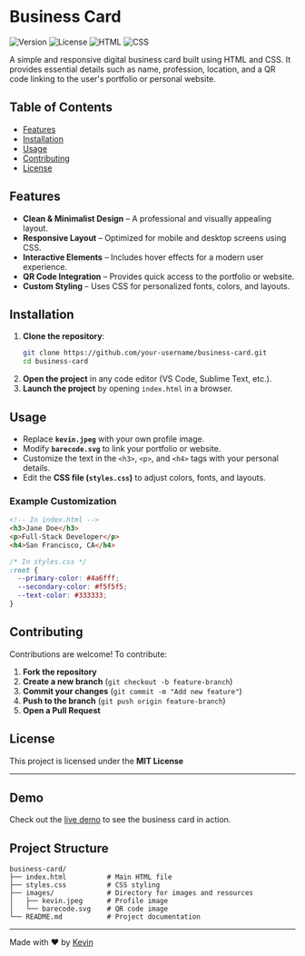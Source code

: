 # Business Card

![Version](https://img.shields.io/badge/version-1.0.0-blue)
![License](https://img.shields.io/badge/license-MIT-green)
![HTML](https://img.shields.io/badge/HTML-5-orange)
![CSS](https://img.shields.io/badge/CSS-3-blue)

A simple and responsive digital business card built using HTML and CSS. It provides essential details such as name, profession, location, and a QR code linking to the user's portfolio or personal website.

<!-- ![Business Card Preview](https://via.placeholder.com/800x400?text=Business+Card+Preview)-->

## Table of Contents
- [Features](#features)
- [Installation](#installation)
- [Usage](#usage)
- [Contributing](#contributing)
- [License](#license)

## Features

- **Clean & Minimalist Design** – A professional and visually appealing layout.  
- **Responsive Layout** – Optimized for mobile and desktop screens using CSS.  
- **Interactive Elements** – Includes hover effects for a modern user experience.  
- **QR Code Integration** – Provides quick access to the portfolio or website.  
- **Custom Styling** – Uses CSS for personalized fonts, colors, and layouts.  

## Installation

1. **Clone the repository**:  
   ```bash
   git clone https://github.com/your-username/business-card.git
   cd business-card
   ```  
2. **Open the project** in any code editor (VS Code, Sublime Text, etc.).  
3. **Launch the project** by opening `index.html` in a browser. 

## Usage

- Replace **`kevin.jpeg`** with your own profile image.  
- Modify **`barecode.svg`** to link your portfolio or website.  
- Customize the text in the `<h3>`, `<p>`, and `<h4>` tags with your personal details.  
- Edit the **CSS file (`styles.css`)** to adjust colors, fonts, and layouts.  

### Example Customization

```html
<!-- In index.html -->
<h3>Jane Doe</h3>
<p>Full-Stack Developer</p>
<h4>San Francisco, CA</h4>
```

```css
/* In styles.css */
:root {
  --primary-color: #4a6fff;
  --secondary-color: #f5f5f5;
  --text-color: #333333;
}
```

## Contributing

Contributions are welcome! To contribute:  
1. **Fork the repository**  
2. **Create a new branch** (`git checkout -b feature-branch`)  
3. **Commit your changes** (`git commit -m "Add new feature"`)  
4. **Push to the branch** (`git push origin feature-branch`)  
5. **Open a Pull Request**  

## License

This project is licensed under the **MIT License**

---

## Demo

Check out the [live demo](https://businesscard.kevinngongang.dev/) to see the business card in action.

## Project Structure

```
business-card/
├── index.html          # Main HTML file
├── styles.css          # CSS styling
├── images/             # Directory for images and resources
│   ├── kevin.jpeg      # Profile image
│   └── barecode.svg    # QR code image
└── README.md           # Project documentation
```

---

Made with ❤️ by [Kevin](https://github.com/bakadja)
